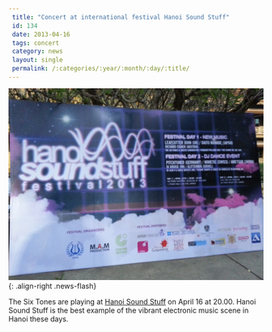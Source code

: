 ```yaml
---
 title: "Concert at international festival Hanoi Sound Stuff"
 id: 134
 date: 2013-04-16
 tags: concert
 category: news
 layout: single
 permalink: /:categories/:year/:month/:day/:title/
---
```

![image-right](/assets/images/news/HanoiSoundStuff.jpg){: .align-right .news-flash}

The Six Tones are playing at <a href="http://hanoisoundstuff.vn/">Hanoi Sound Stuff</a> on April 16 at 20.00. Hanoi Sound Stuff is the best example of the vibrant electronic music scene in Hanoi these days.

